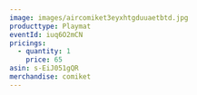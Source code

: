 ```yaml
---
image: images/aircomiket3eyxhtgduuaetbtd.jpg
producttype: Playmat
eventId: iuq6O2mCN
pricings:
  - quantity: 1
    price: 65
asin: s-EiJ051gQR
merchandise: comiket
---
```

